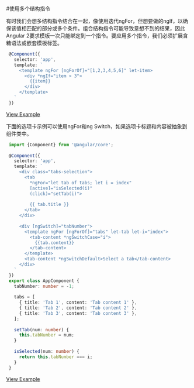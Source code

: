 #使用多个结构指令

 有时我们会想多结构指令结合在一起，像使用迭代ngFor，但想要做的ngIf，以确保该值相匹配的部分或多个条件。组合结构指令可能导致意想不到的结果，因此Angular 2要求模板一次只能绑定到一个指令。要应用多个指令，我们必须扩展含糖语法或嵌套模板标签。
```typescript
 @Component({
   selector: 'app',
   template: `
     <template ngFor [ngForOf]="[1,2,3,4,5,6]" let-item>
       <div *ngIf="item > 3">
         {{item}}
       </div>
     </template>
   `
 })
```
[View Example](https://plnkr.co/edit/V2nWlGOwIITPrUDksGNG?p=preview)

下面的选项卡示例可以使用ngFor和ng Switch，如果选项卡标题和内容被抽象到组件类中。

```typescript
 import {Component} from '@angular/core';
 
 @Component({
   selector: 'app',
   template: `
     <div class="tabs-selection">
       <tab
         *ngFor="let tab of tabs; let i = index"
         [active]="isSelected(i)"
         (click)="setTab(i)">
 
         {{ tab.title }}
       </tab>
     </div>
 
     <div [ngSwitch]="tabNumber">
       <template ngFor [ngForOf]="tabs" let-tab let-i="index">
         <tab-content *ngSwitchCase="i">
           {{tab.content}}
         </tab-content>
       </template>
       <tab-content *ngSwitchDefault>Select a tab</tab-content>
     </div>
   `
 })
 export class AppComponent {
   tabNumber: number = -1;
 
   tabs = [
     { title: 'Tab 1', content: 'Tab content 1' },
     { title: 'Tab 2', content: 'Tab content 2' },
     { title: 'Tab 3', content: 'Tab content 3' },
   ];
 
   setTab(num: number) {
     this.tabNumber = num;
   }
 
   isSelected(num: number) {
     return this.tabNumber === i;
   }
 }
```
[View Example](https://plnkr.co/edit/YOT4G4buUZduwvVi8cMA?p=preview)